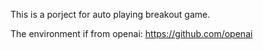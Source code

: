 This is a porject for auto playing breakout game.

The environment if from openai: https://github.com/openai

